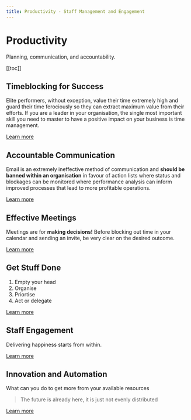```yaml
---
title: Productivity - Staff Management and Engagement
---
```


# Productivity

Planning, communication, and accountability.

[[toc]]

## Timeblocking for Success

Elite performers, without exception, value their time extremely high and guard their time ferociously so they can extract maximum value from their efforts. If you are a leader in your organisation, the single most important skill you need to master to have a positive impact on your business is time management.

[Learn more](./time-blocking-for-success.md)

## Accountable Communication

Email is an extremely ineffective method of communication and **should be banned within an organisation** in favour of action lists where status and blockages can be monitored where performance analysis can inform improved processes that lead to more profitable operations.

[Learn more](./accountable-communication.md)

## Effective Meetings

Meetings are for **making decisions!** Before blocking out time in your calendar and sending an invite, be very clear on the desired outcome.

[Learn more](./effective-meetings.md)

## Get Stuff Done

1. Empty your head
2. Organise
3. Priortise
4. Act or delegate

[Learn more](./getting-stuff-done.md)

## Staff Engagement

Delivering happiness starts from within.

[Learn more](./staff-engagement.md)

## Innovation and Automation

What can you do to get more from your available resources

> The future is already here, it is just not evenly distributed

[Learn more](./innovation-and-automation.md)

